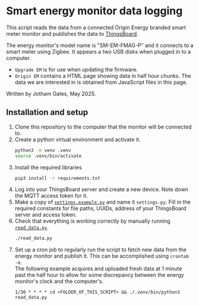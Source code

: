 # Smart energy monitor data logging
This script reads the data from a connected Origin Energy branded smart meter
monitor and publishes the data to [ThingsBoard](https://thingsboard.io/).

The energy monitor's model name is "SM-EM-FMAG-P" and it connects to a smart
meter using Zigbee. It appears a two USB disks when plugged in to a computer.
  - `Upgrade EM` is for use when updating the firmware.
  - `Origin EM` contains a HTML page showing data in half hour chunks. The
    data we are interested in is obtained from JavaScript files in this page.

Written by Jotham Gates, May 2025.

## Installation and setup
1. Clone this repository to the computer that the monitor will be connected to.
2. Create a python virtual environment and activate it.
    ```bash
    python3 -m venv .venv
    source .venv/bin/activate
    ```
3. Install the required libraries
    ```bash
    pip3 install -r requirements.txt
    ```
4. Log into your ThingsBoard server and create a new device. Note down the MQTT
    access token for it.
5. Make a copy of [`settings.example.py`](./settings.example.py) and name it 
    `settings.py`. Fill in the required constants for file paths, UUIDs, address
    of your ThingsBoard server and access token.
6. Check that everything is working correctly by manually running
    [`read_data.py`](./read_data.py).
    ```bash
    ./read_data.py
    ```
7. Set up a cron job to regularly run the script to fetch new data from the
    energy monitor and publish it. This can be accomplished using `crontab -e`.  
    The following example acquires and uploaded fresh data at 1 minute past the
    half hour to allow for some discrepancy between the energy monitor's clock
    and the computer's.
    ```cron
    1/30 * * * * cd <FOLDER_OF_THIS_SCRIPT> && ./.venv/bin/python3 read_data.py
    ```